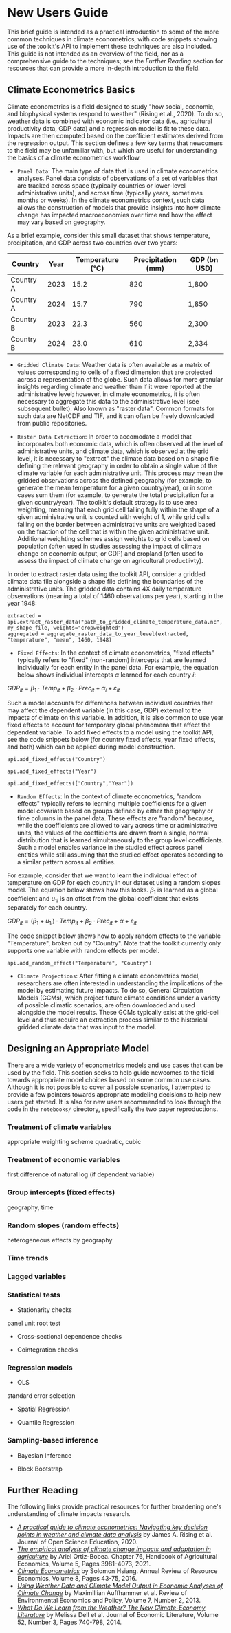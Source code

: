 # New Users Guide

This brief guide is intended as a practical introduction to some of the more common techniques in climate econometrics, with code snippets showing use of the toolkit's API to implement these techniques are also included. This guide is not intended as an overview of the field, nor as a comprehensive guide to the techniques; see the _Further Reading_ section for resources that can provide a more in-depth introduction to the field.

## Climate Econometrics Basics

Climate econometrics is a field designed to study "how social, economic, and biophysical systems respond to weather" (Rising et al., 2020). To do so, weather data is combined with economic indicator data (i.e., agricultural productivity data, GDP data) and a regression model is fit to these data. Impacts are then computed based on the coefficient estimates derived from the regression output. This section defines a few key terms that newcomers to the field may be unfamiliar with, but which are useful for understanding the basics of a climate econometrics workflow.

* `Panel Data`: The main type of data that is used in climate econometrics analyses. Panel data consists of observations of a set of variables that are tracked across space (typically countries or lower-level administrative units), and across time (typically years, sometimes months or weeks). In the climate econometrics context, such data allows the construction of models that provide insights into how climate change has impacted macroeconomies over time and how the effect may vary based on geography.

As a brief example, consider this small dataset that shows temperature, precipitation, and GDP across two countries over two years:

| Country  | Year | Temperature (°C) | Precipitation (mm) | GDP (bn USD) |
| -------- | ---- | ---------------- | ------------------ | ------------ |
| Country A | 2023 | 15.2             | 820                | 1,800        |
| Country A | 2024 | 15.7             | 790                | 1,850        |
| Country B | 2023 | 22.3             | 560                | 2,300        |
| Country B | 2024 | 23.0             | 610                | 2,334        |
  
* `Gridded Climate Data`: Weather data is often available as a matrix of values corresponding to cells of a fixed dimension that are projected across a representation of the globe. Such data allows for more granular insights regarding climate and weather than if it were reported at the administrative level; however, in climate econometrics, it is often necessary to aggregate this data to the administrative level (see subsequent bullet). Also known as "raster data". Common formats for such data are NetCDF and TIF, and it can often be freely downloaded from public repositories.
  
* `Raster Data Extraction`: In order to accomodate a model that incorporates both economic data, which is often observed at the level of administrative units, and climate data, which is observed at the grid level, it is necessary to "extract" the climate data based on a shape file defining the relevant geography in order to obtain a single value of the climate variable for each administrative unit. This process may mean the gridded observations across the defined geography (for example, to generate the mean temperature for a given country/year), or in some cases sum them (for example, to generate the total precipitation for a given country/year). The toolkit's default strategy is to use area weighting, meaning that each grid cell falling fully within the shape of a given administrative unit is counted with weight of 1, while grid cells falling on the border between administrative units are weighted based on the fraction of the cell that is within the given administrative unit. Additional weighting schemes assign weights to grid cells based on population (often used in studies assessing the impact of climate change on economic output, or GDP) and cropland (often used to assess the impact of climate change on agricultural productiivty).

In order to extract raster data using the toolkit API, consider a gridded climate data file alongside a shape file defining the boundaries of the administrative units. The gridded data contains 4X daily temperature observations (meaning a total of 1460 observations per year), starting in the year 1948:

```
extracted = api.extract_raster_data("path_to_gridded_climate_temperature_data.nc", my_shape_file, weights="cropweighted")
aggregated = aggregate_raster_data_to_year_level(extracted, "temperature", "mean", 1460, 1948)
```
  
* `Fixed Effects`: In the context of climate econometrics, "fixed effects" typically refers to "fixed" (non-random) intercepts that are learned individually for each entity in the panel data. For example, the equation below shows individual intercepts $\alpha$ learned for each country _i_:
  
$GDP_{it} = \beta_1 \cdot Temp_{it} + \beta_2 \cdot Prec_{it} + \alpha_i + \varepsilon_{it}$

Such a model accounts for differences between individual countries that may affect the dependent variable (in this case, GDP) external to the impacts of climate on this variable. In addition, it is also common to use year fixed effects to account for temporary global phenomena that affect the dependent variable. To add fixed effects to a model using the toolkit API, see the code snippets below (for country fixed effects, year fixed effects, and both) which can be applied during model construction.

```
api.add_fixed_effects("Country")
```
```
api.add_fixed_effects("Year")
```
```
api.add_fixed_effects(["Country","Year"])
```
  

* `Random Effects`: In the context of climate econometrics, "random effects" typically refers to learning multiple coefficients for a given model covariate based on groups defined by either the geography or time columns in the panel data. These effects are "random" because, while the coefficients are allowed to vary across time or administrative units, the values of the coefficients are drawn from a single, normal distribution that is learned simultaneously to the group level coefficients. Such a model enables variance in the studied effect across panel entities while still assuming that the studied effect operates according to a similar pattern across all entities.

For example, consider that we want to learn the individual effect of temperature on GDP for each country in our dataset using a random slopes model. The equation below shows how this looks. $\beta_1$ is learned as a global coefficient and $u_{1i}$ is an offset from the global coefficient that exists separately for each country.

$GDP_{it} = (\beta_1 + u_{1i}) \cdot Temp_{it} + \beta_2 \cdot Prec_{it} + \alpha + \varepsilon_{it}$

The code snippet below shows how to apply random effects to the variable "Temperature", broken out by "Country". Note that the toolkit currently only supports one variable with random effects per model.

```
api.add_random_effect("Temperature", "Country")
```

* `Climate Projections`: After fitting a climate econometrics model, researchers are often interested in understanding the implications of the model by estimating future impacts. To do so, General Circulation Models (GCMs), which project future climate conditions under a variety of possible climatic scenarios, are often downloaded and used alongside the model results. These GCMs typically exist at the grid-cell level and thus require an extraction process similar to the historical gridded climate data that was input to the model. 

## Designing an Appropriate Model

There are a wide variety of econometrics models and use cases that can be used by the field. This section seeks to help guide newcomes to the field towards appropriate model choices based on some common use cases. Although it is not possible to cover all possible scenarios, I attempted to provide a few pointers towards appropriate modeling decisions to help new users get started. It is also for new users recommended to look through the code in the `notebooks/` directory, specifically the two paper reproductions.

### Treatment of climate variables

appropriate weighting scheme
quadratic, cubic

### Treatment of economic variables

first difference of natural log (if dependent variable)

### Group intercepts (fixed effects)

geography, time

### Random slopes (random effects)

heterogeneous effects by geography

### Time trends

### Lagged variables

### Statistical tests

* Stationarity checks

panel unit root test

* Cross-sectional dependence checks

* Cointegration checks

### Regression models

* OLS

standard error selection

* Spatial Regression

* Quantile Regression

### Sampling-based inference

* Bayesian Inference

* Block Bootstrap


## Further Reading

The following links provide practical resources for further broadening one's understanding of climate impacts research.

* [_A practical guide to climate econometrics: Navigating key decision points in weather and climate data analysis_](https://climateestimate.net/content/getting-started.html) by James A. Rising et al. Journal of Open Science Education, 2020.
* [_The empirical analysis of climate change impacts and adaptation in agriculture_](https://www.sciencedirect.com/science/article/pii/S1574007221000025) by Ariel Ortiz-Bobea. Chapter 76, Handbook of Agricultural Economics, Volume 5, Pages 3981-4073, 2021.
* [_Climate Econometrics_](https://www.annualreviews.org/content/journals/10.1146/annurev-resource-100815-095343) by Solomon Hsiang. Annual Review of Resource Economics, Volume 8, Pages 43-75, 2016.
* [_Using Weather Data and Climate Model Output in Economic Analyses of Climate Change_](https://www.journals.uchicago.edu/doi/full/10.1093/reep/ret016) by Maximillian Auffhammer et al. Review of Environmental Economics and Policy, Volume 7, Number 2, 2013.
* [_What Do We Learn from the Weather? The New Climate-Economy Literature_](https://www.aeaweb.org/articles?id=10.1257/jel.52.3.740) by Melissa Dell et al. Journal of Economic Literature, Volume 52, Number 3, Pages 740-798, 2014.
